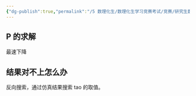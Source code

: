```yaml
---
{"dg-publish":true,"permalink":"/5 数理化生/数理化生学习竞赛考试/竞赛/研究生数模/code/","title":"code"}
---
```



## P 的求解
最速下降
## 结果对不上怎么办
反向搜索，通过仿真结果搜索 tao 的取值。